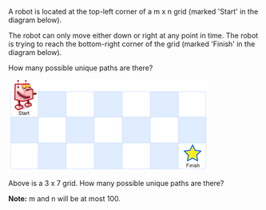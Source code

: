 A robot is located at the top-left corner of a m x n grid (marked 'Start' in the diagram below).

The robot can only move either down or right at any point in time. The robot is trying to reach the bottom-right corner of the grid (marked 'Finish' in the diagram below).

How many possible unique paths are there?

![](https://raw.githubusercontent.com/superchen14/leetcode/master/problems/images/robot_maze.png)

Above is a 3 x 7 grid. How many possible unique paths are there?

**Note:** m and n will be at most 100.